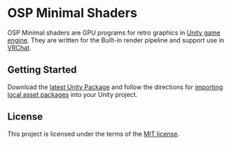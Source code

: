 # OSP Minimal Shaders

OSP Minimal shaders are GPU programs for retro graphics in [Unity game engine](https://unity.com/). They are written for the Built-in render pipeline and support use in [VRChat](https://vrchat.com).

## Getting Started

Download the [latest Unity Package](https://github.com/vavassor/OspMinimalShaders/releases/latest) and follow the directions for [importing local asset packages](https://docs.unity3d.com/2023.1/Documentation/Manual/AssetPackagesImport.html) into your Unity project.

## License

This project is licensed under the terms of the [MIT license](LICENSE.md).
